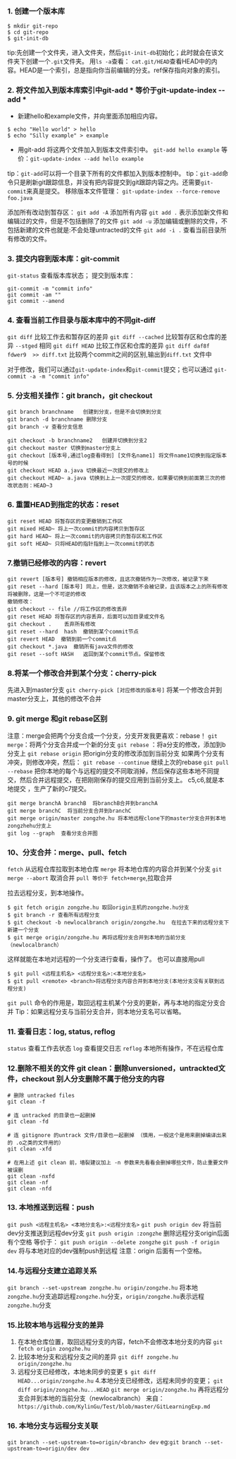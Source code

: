 ### 1. 创建一个版本库
```
$ mkdir git-repo
$ cd git-repo
$ git-init-db
```
tip:先创建一个文件夹，进入文件夹，然后`git-init-db`初始化；此时就会在该文件夹下创建一个`.git`文件夹。
用`ls -a`查看： `cat.git/HEAD`查看HEAD中的内容。HEAD是一个索引，总是指向你当前编辑的分支。ref保存指向对象的索引。

### 2. 将文件加入到版本库索引中git-add * 等价于git-update-index --add *
- 新建hello和example文件，并向里面添加相应内容。
```
$ echo "Hello world" > hello
$ echo "Silly example" > example
```
- 用git-add 将这两个文件加入到版本文件索引中。
`git-add hello example`
等价：`git-update-index --add hello example`

tip：`git-add`可以将一个目录下所有的文件都加入到版本控制中。
tip：`git-add`命令只是刷新git跟踪信息，并没有把内容提交到git跟踪内容之内。还需要`git-commit`来真是提交。
移除版本文件管理：
`git-update-index --force-remove foo.java`

添加所有改动到暂存区：
`git add -A`   添加所有内容
`git add .`  表示添加新文件和编辑过的文件，但是不包括删除了的文件
`git add -u`  添加编辑或删除的文件，不包括新建的文件也就是:不会处理untracted的文件
`git add -i .` 查看当前目录所有修改的文件。

### 3. 提交内容到版本库：git-commit
`git-status` 查看版本库状态；
提交到版本库：
```
git-commit -m "commit info"
git commit -am ""
git commit --amend
```

### 4. 查看当前工作目录与版本库中的不同git-diff
`git diff`   比较工作去和暂存区的差异
`git diff --cached`  比较暂存区和仓库的差异 `--stged` 相同
`git diff HEAD`  比较工作区和仓库的差异
`git diff daf8f  fdwer9  >> diff.txt`  比较两个commit之间的区别,输出到`diff.txt` 文件中

对于修改，我们可以通过`git-update-index`和`git-commit`提交；也可以通过
`git-commit -a -m "commit info"`

### 5. 分支相关操作：git branch，git checkout
```
git branch branchname   创建到分支，但是不会切换到分支
git branch -d branchname 删除分支
git branch -v 查看分支信息
```
```
git checkout -b branchname2   创建并切换到分支2
git checkout master 切换到master分支上
git checkout [版本号,通过log查看得到] [文件名name1] 将文件name1切换到指定版本号的时候
git checkout HEAD a.java 切换最近一次提交的修改上
git checkout HEAD~ a.java 切换到上上一次提交的修改，如果要切换到前面第三次的修改状态则：HEAD~3
```

### 6. 重置HEAD到指定的状态：reset
```
git reset HEAD 将暂存区的变更撤销到工作区
git mixed HEAD~ 将上一次commit的内容拷贝到暂存区
git hard HEAD~ 将上一次commit的内容拷贝的暂存区和工作区
git soft HEAD~ 只将HEAD的指针指到上一次commit的状态
```

### 7.撤销已经修改的内容：revert
```
git revert [版本号] 撤销相应版本的修改，且这次撤销作为一次修改，被记录下来
git reset --hard [版本号] 同上，但是，这次撤销不会被记录，且该版本之上的所有修改将被删除，这是一个不可逆的修改
撤销修改：
git checkout -- file //将工作区的修改丢弃
git reset HEAD 将暂存区的内容丢弃，后面可以加目录或文件名
git checkout .    丢弃所有修改
git reset --hard  hash  撤销到某个commit节点
git revert HEAD  撤销到前一个commit点
git checkout *.java  撤销所有java文件的修改
git reset --soft HASH   返回到某个commit节点。保留修改
```

### 8.将某一个修改合并到某个分支：cherry-pick
先进入到master分支
`git cherry-pick [对应修改的版本号]` 将某一个修改合并到master分支上，其他的修改不合并

### 9. git merge 和git rebase区别
注意：merge会把两个分支合成一个分支，分支开发我更喜欢：rebase！
`git merge`：将两个分支合并成一个新的分支
`git rebase` ：将a分支的修改，添加到b分支上
`git rebase origin`  把origin分支的修改添加到当前分支
如果两个分支有冲突，则修改冲突，然后：
`git rebase --continue` 继续上次的rebase
`git pull --rebase` 把你本地的每个与远程的提交不同取消掉，然后保存这些本地不同提交，然后合并远程提交，在把刚刚保存的提交应用到当前分支上。
c5,c6,就是本地提交
，生产了新的c7提交。

```
git merge branchA branchB  将branchB合并到branchA
git merge branchC  将当前分支合并到branchC 
git merge origin/master zongzhe.hu 将本地远程clone下的master分支合并到本地zongzhehu分支上
git log --graph  查看分支合并图
```

### 10、分支合并：merge、pull、fetch
`fetch` 从远程仓库拉取到本地仓库
`merge` 将本地仓库的内容合并到某个分支 `git merge --abort` 取消合并
`pull 等价于 fetch+merge`,拉取合并

拉去远程分支，到本地操作。
```
$ git fetch origin zongzhe.hu 取回origin主机的zongzhe.hu分支
$ git branch -r 查看所有远程分支
$ git checkout -b newlocalbranch origin/zongzhe.hu  在拉去下来的远程分支下新建一个分支
$ git merge origin/zongzhe.hu 再将远程分支合并到本地的当前分支（newlocalbranch）
```
这样就能在本地对远程的一个分支进行查看，操作了。
也可以直接用pull
```
$ git pull <远程主机名> <远程分支名>:<本地分支名>
$ git pull <remote> <branch>将远程分支内容合并到本地分支(本地分支没有关联到远程分支)
```
`git pull` 命令的作用是，取回远程主机某个分支的更新，再与本地的指定分支合并
Tip：如果远程分支与当前分支合并，则本地分支名可以省略。

### 11. 查看日志：log, status, reflog
`status` 查看工作去状态
`log` 查看提交日志
`reflog` 本地所有操作，不在远程仓库

### 12.删除不相关的文件 git clean：删除unversioned，untrackted文件，checkout 别人分支删除不属于他分支的内容
```
# 删除 untracked files
git clean -f

# 连 untracked 的目录也一起删掉
git clean -fd
 
# 连 gitignore 的untrack 文件/目录也一起删掉 （慎用，一般这个是用来删掉编译出来的 .o之类的文件用的）
git clean -xfd
 
# 在用上述 git clean 前，墙裂建议加上 -n 参数来先看看会删掉哪些文件，防止重要文件被误删
git clean -nxfd
git clean -nf
git clean -nfd
```

### 13. 本地推送到远程：push
`git push <远程主机名> <本地分支名>:<远程分支名>`
`git push origin dev`  将当前dev分支推送到远程dev分支
`git push origin :zongzhe`   删除远程分支origin后面有个空格
等价于：
`git push origin --delete zongzhe`
`git push -f origin dev` 将与本地对应的dev强制push到远程
注意：origin 后面有一个空格。

### 14.与远程分支建立追踪关系
`git branch --set-upstream zongzhe.hu origin/zongzhe.hu`
将本地`zongzhe.hu`分支追踪远程`zongzhe.hu`分支，`origin/zongzhe.hu`表示远程`zongzhe.hu`分支

### 15.比较本地与远程分支的差异
1. 在本地仓库位置，取回远程分支的内容，fetch不会修改本地分支的内容
`git fetch origin zongzhe.hu`
2. 比较本地分支和远程分支之间的差异
`git diff zongzhe.hu origin/zongzhe.hu`
3. 远程分支已经修改，本地未同步的变更
`$ git diff HEAD...origin/zongzhe.hu`
4.本地分支已经修改，远程未同步的变更；
`git diff origin/zongzhe.hu...HEAD`
`git merge origin/zongzhe.hu` 再将远程分支合并到本地的当前分支（newlocalbranch）
来自：`https://github.com/KylinGu/Test/blob/master/GitLearningExp.md`

### 16. 本地分支与远程分支关联
`git branch --set-upstream-to=origin/<branch> dev`
eg:`git branch --set-upstream-to=origin/dev dev`
